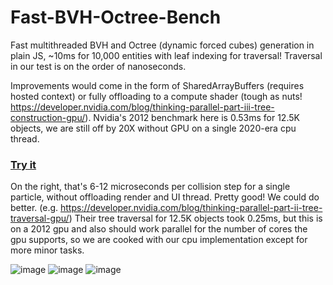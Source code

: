 # Fast-BVH-Octree-Bench
Fast multithreaded BVH and Octree (dynamic forced cubes) generation in plain JS, ~10ms for 10,000 entities with leaf indexing for traversal! Traversal in our test is on the order of nanoseconds.

Improvements would come in the form of SharedArrayBuffers (requires hosted context) or fully offloading to a compute shader (tough as nuts! https://developer.nvidia.com/blog/thinking-parallel-part-iii-tree-construction-gpu/). Nvidia's 2012 benchmark here is 0.53ms for 12.5K objects, we are still off by 20X without GPU on a single 2020-era cpu thread. 

### [Try it](https://codepen.io/mootytootyfrooty/pen/ogXBzwE)

On the right, that's 6-12 microseconds per collision step for a single particle, without offloading render and UI thread. Pretty good! We could do better. (e.g. https://developer.nvidia.com/blog/thinking-parallel-part-ii-tree-traversal-gpu/) Their tree traversal for 12.5K objects took 0.25ms, but this is on a 2012 gpu and also should work parallel for the number of cores the gpu supports, so we are cooked with our cpu implementation except for more minor tasks.

![image](https://github.com/user-attachments/assets/c74981a5-0dab-447d-84d6-ed4035ad789d)
![image](https://github.com/user-attachments/assets/8d45f303-3bc4-4c27-8bcc-663e41e5a803)
![image](https://github.com/user-attachments/assets/aa6f325f-babc-431c-acb3-140da3b700f3)


